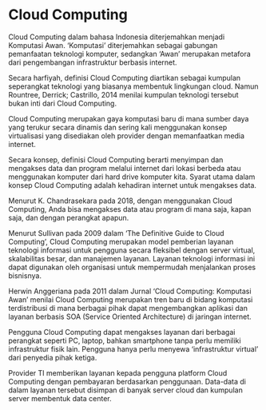 # Cloud Computing
Cloud Computing dalam bahasa Indonesia diterjemahkan menjadi Komputasi Awan. ‘Komputasi’ diterjemahkan sebagai gabungan pemanfaatan teknologi komputer, sedangkan ‘Awan’ merupakan metafora dari pengembangan infrastruktur berbasis internet.

Secara harfiyah, definisi Cloud Computing diartikan sebagai kumpulan seperangkat teknologi yang biasanya membentuk lingkungan cloud. Namun Rountree, Derrick; Castrillo, 2014 menilai kumpulan teknologi tersebut bukan inti dari Cloud Computing.

Cloud Computing merupakan gaya komputasi baru di mana sumber daya yang terukur secara dinamis dan sering kali menggunakan konsep virtualisasi yang disediakan oleh provider dengan memanfaatkan media internet. 

Secara konsep, definisi Cloud Computing berarti menyimpan dan mengakses data dan program melalui internet dari lokasi berbeda atau menggunakan komputer dari hard drive komputer kita. Syarat utama dalam konsep Cloud Computing adalah kehadiran internet untuk mengakses data.

Menurut K. Chandrasekara pada 2018, dengan menggunakan Cloud Computing, Anda bisa mengakses data atau program di mana saja, kapan saja, dan dengan perangkat apapun.

Menurut Sullivan pada 2009 dalam ‘The Definitive Guide to Cloud Computing’, Cloud Computing merupakan model pemberian layanan teknologi informasi untuk pengguna secara fleksibel dengan server virtual, skalabilitas besar, dan manajemen layanan. Layanan teknologi informasi ini dapat digunakan oleh organisasi untuk mempermudah menjalankan proses bisnisnya. 

Herwin Anggeriana pada 2011 dalam Jurnal ‘Cloud Computing: Komputasi Awan’ menilai Cloud Computing merupakan tren baru di bidang komputasi terdistribusi di mana berbagai pihak dapat mengembangkan aplikasi dan layanan berbasis SOA (Service Oriented Architecture) di jaringan internet. 

Pengguna Cloud Computing dapat mengakses layanan dari berbagai perangkat seperti PC, laptop, bahkan smartphone tanpa perlu memiliki infrastruktur fisik lain. Pengguna hanya perlu menyewa ‘infrastruktur virtual’ dari penyedia pihak ketiga. 

Provider TI memberikan layanan kepada pengguna platform Cloud Computing dengan pembayaran berdasarkan penggunaan. Data-data di dalam layanan tersebut disimpan di banyak server cloud dan kumpulan server membentuk data center.